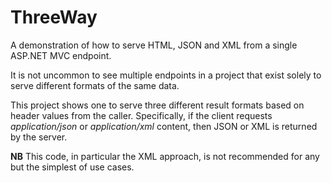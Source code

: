 # ThreeWay
A demonstration of how to serve HTML, JSON and XML from a single ASP.NET MVC endpoint.

It is not uncommon to see multiple endpoints in a project that exist solely to serve different formats of the same data.

This project shows one to serve three different result formats based on header values from the caller. Specifically, if the client requests *application/json* or *application/xml* content, then JSON or XML is returned by the server.

__NB__ This code, in particular the XML approach, is not recommended for any but the simplest of use cases.
